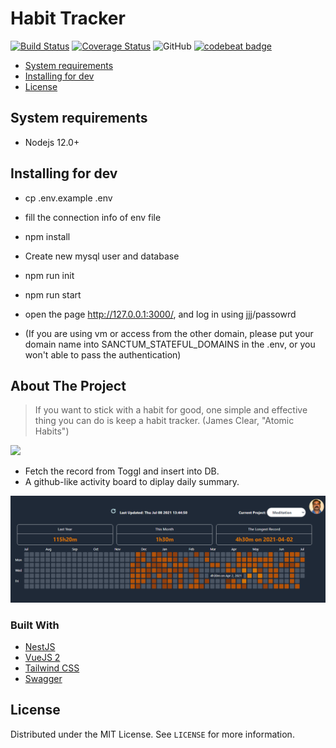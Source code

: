 # Habit Tracker
<a href="https://github.com/noobj/nest-habit/actions"><img src="https://github.com/noobj/nest-habit/actions/workflows/main.yml/badge.svg" alt="Build Status"></a>
[![Coverage Status](https://coveralls.io/repos/github/noobj/nest-habit/badge.png?branch=main)](https://coveralls.io/github/noobj/nest-habit?branch=main)
![GitHub](https://img.shields.io/github/license/noobj/nest-habit?color=blue)
[![codebeat badge](https://codebeat.co/badges/0e9aa8a1-d23d-41df-8067-55b0cb19a17a)](https://codebeat.co/projects/github-com-noobj-nest-habit-main)

* [System requirements](#system-requirements)
* [Installing for dev](#installing-for-dev)
* [License](#license)

## System requirements
* Nodejs 12.0+

## Installing for dev
* cp .env.example .env
* fill the connection info of env file
* npm install
* Create new mysql user and database
* npm run init
* npm run start
* open the page http://127.0.0.1:3000/, and log in using jjj/passowrd

* (If you are using vm or access from the other domain, please put your domain name into SANCTUM_STATEFUL_DOMAINS in the .env, or you won't able to pass the authentication)

<!-- ABOUT THE PROJECT -->
## About The Project

> If you want to stick with a habit for good, one simple and effective thing you can do is keep a habit tracker. (James Clear, "Atomic Habits")

<img src="https://encrypted-tbn0.gstatic.com/images?q=tbn:ANd9GcSbrH0LSIMcdftnQJVqPvQMDbuQGcqHmO-FeA&usqp=CAU">


* Fetch the record from Toggl and insert into DB.
* A github-like activity board to diplay daily summary.

![Display](./display.png)

### Built With

* [NestJS](https://github.com/nestjs/nest)
* [VueJS 2](https://vuejs.org/)
* [Tailwind CSS](https://tailwindcss.com/)
* [Swagger](https://swagger.io/solutions/api-documentation/)


<!-- LICENSE -->
## License

Distributed under the MIT License. See `LICENSE` for more information.
